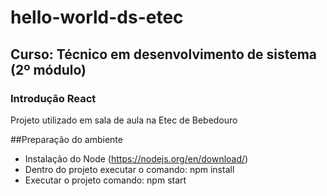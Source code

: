 # hello-world-ds-etec 

## Curso: Técnico em desenvolvimento de sistema (2º módulo)
### Introdução React
Projeto utilizado em sala de aula na Etec de Bebedouro

##Preparação do ambiente
- Instalação do Node (https://nodejs.org/en/download/)
- Dentro do projeto executar o comando: npm install 
- Executar o projeto comando: npm start

